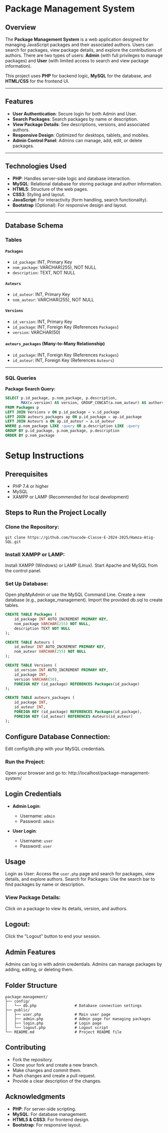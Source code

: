 # Package Management System

## Overview

The **Package Management System** is a web application designed for managing JavaScript packages and their associated authors. Users can search for packages, view package details, and explore the contributions of authors. There are two types of users: **Admin** (with full privileges to manage packages) and **User** (with limited access to search and view package information).

This project uses **PHP** for backend logic, **MySQL** for the database, and **HTML/CSS** for the frontend UI.

---

## Features

- **User Authentication**: Secure login for both Admin and User.
- **Search Packages**: Search packages by name or description.
- **View Package Details**: See descriptions, versions, and associated authors.
- **Responsive Design**: Optimized for desktops, tablets, and mobiles.
- **Admin Control Panel**: Admins can manage, add, edit, or delete packages.

---

## Technologies Used

- **PHP**: Handles server-side logic and database interaction.
- **MySQL**: Relational database for storing package and author information.
- **HTML5**: Structure of the web pages.
- **CSS3**: Styling and layout.
- **JavaScript**: For interactivity (form handling, search functionality).
- **Bootstrap** (Optional): For responsive design and layout.

---

## Database Schema

### Tables

#### `Packages`
- `id_package`: INT, Primary Key
- `nom_package`: VARCHAR(255), NOT NULL
- `description`: TEXT, NOT NULL

#### `Auteurs`
- `id_auteur`: INT, Primary Key
- `nom_auteur`: VARCHAR(255), NOT NULL

#### `Versions`
- `id_version`: INT, Primary Key
- `id_package`: INT, Foreign Key (References `Packages`)
- `version`: VARCHAR(50)

#### `auteurs_packages` (Many-to-Many Relationship)
- `id_package`: INT, Foreign Key (References `Packages`)
- `id_auteur`: INT, Foreign Key (References `Auteurs`)

---

### SQL Queries

**Package Search Query:**
```sql
SELECT p.id_package, p.nom_package, p.description, 
       MAX(v.version) AS version, GROUP_CONCAT(a.nom_auteur) AS authors
FROM Packages p
LEFT JOIN Versions v ON p.id_package = v.id_package
LEFT JOIN auteurs_packages ap ON p.id_package = ap.id_package
LEFT JOIN Auteurs a ON ap.id_auteur = a.id_auteur
WHERE p.nom_package LIKE :query OR p.description LIKE :query
GROUP BY p.id_package, p.nom_package, p.description
ORDER BY p.nom_package
```
# Setup Instructions

## Prerequisites
- PHP 7.4 or higher
- MySQL
- XAMPP or LAMP (Recommended for local development)

## Steps to Run the Project Locally

### Clone the Repository:
```
git clone https://github.com/Youcode-Classe-E-2024-2025/Hamza-Atig-SQL.git
```

### Install XAMPP or LAMP:
Install XAMPP (Windows) or LAMP (Linux).
Start Apache and MySQL from the control panel.
### Set Up Database:
Open phpMyAdmin or use the MySQL Command Line.
Create a new database (e.g., package_management).
Import the provided db.sql to create tables.

```sql
CREATE TABLE Packages (
    id_package INT AUTO_INCREMENT PRIMARY KEY,
    nom_package VARCHAR(255) NOT NULL,
    description TEXT NOT NULL
);

CREATE TABLE Auteurs (
    id_auteur INT AUTO_INCREMENT PRIMARY KEY,
    nom_auteur VARCHAR(255) NOT NULL
);

CREATE TABLE Versions (
    id_version INT AUTO_INCREMENT PRIMARY KEY,
    id_package INT,
    version VARCHAR(50),
    FOREIGN KEY (id_package) REFERENCES Packages(id_package)
);

CREATE TABLE auteurs_packages (
    id_package INT,
    id_auteur INT,
    FOREIGN KEY (id_package) REFERENCES Packages(id_package),
    FOREIGN KEY (id_auteur) REFERENCES Auteurs(id_auteur)
);

```

## Configure Database Connection:
Edit config/db.php with your MySQL credentials.
### Run the Project:
Open your browser and go to: http://localhost/package-management-system/
## Login Credentials

- **Admin Login**:
  - Username: `admin`
  - Password: `admin`

- **User Login**:
  - Username: `user`
  - Password: `user`
## Usage
Login as User:
Access the `user.php` page and search for packages, view details, and explore authors.
Search for Packages:
Use the search bar to find packages by name or description.
### View Package Details:
Click on a package to view its details, version, and authors.
## Logout:
Click the "Logout" button to end your session.
## Admin Features
Admins can log in with admin credentials.
Admins can manage packages by adding, editing, or deleting them.
## Folder Structure
```plainetext
package-management/
├── config/
│   └── db.php                 # Database connection settings
├── public/
│   ├── user.php               # Main user page
│   ├── admin.php              # Admin page for managing packages
│   ├── login.php              # Login page
│   └── logout.php             # Logout script
└── README.md                  # Project README file
```
## Contributing
- Fork the repository.
- Clone your fork and create a new branch.
- Make changes and commit them.
- Push changes and create a pull request.
- Provide a clear description of the changes.

## Acknowledgments
- **PHP**: For server-side scripting.
- **MySQL**: For database management.
- **HTML5 & CSS3**: For frontend design.
- **Bootstrap**: For responsive layout.
